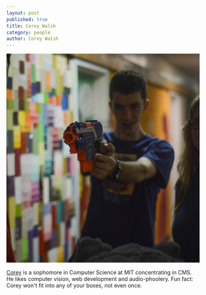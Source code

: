 ```yaml
---
layout: post
published: true
title: Corey Walsh
category: people
author: Corey Walsh
---
```


![me.jpg](/assets/me.jpg)

[Corey](http://rayban.vision) is a sophomore in Computer Science at MIT concentrating in CMS. He likes computer vision, web development and audio-phoolery. Fun fact: Corey won't fit into any of your boxes, not even once.